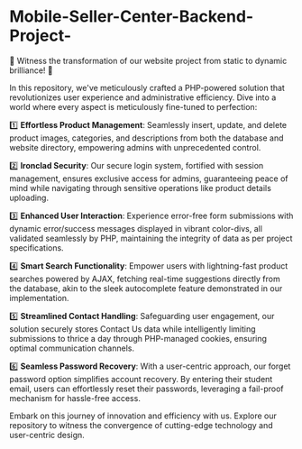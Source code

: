 # Mobile-Seller-Center-Backend-Project-

🌟 Witness the transformation of our website project from static to dynamic brilliance! 🚀

In this repository, we've meticulously crafted a PHP-powered solution that revolutionizes user experience and administrative efficiency. Dive into a world where every aspect is meticulously fine-tuned to perfection:

1️⃣ **Effortless Product Management**: Seamlessly insert, update, and delete product images, categories, and descriptions from both the database and website directory, empowering admins with unprecedented control.

2️⃣ **Ironclad Security**: Our secure login system, fortified with session management, ensures exclusive access for admins, guaranteeing peace of mind while navigating through sensitive operations like product details uploading.

3️⃣ **Enhanced User Interaction**: Experience error-free form submissions with dynamic error/success messages displayed in vibrant color-divs, all validated seamlessly by PHP, maintaining the integrity of data as per project specifications.

4️⃣ **Smart Search Functionality**: Empower users with lightning-fast product searches powered by AJAX, fetching real-time suggestions directly from the database, akin to the sleek autocomplete feature demonstrated in our implementation.

5️⃣ **Streamlined Contact Handling**: Safeguarding user engagement, our solution securely stores Contact Us data while intelligently limiting submissions to thrice a day through PHP-managed cookies, ensuring optimal communication channels.

6️⃣ **Seamless Password Recovery**: With a user-centric approach, our forget password option simplifies account recovery. By entering their student email, users can effortlessly reset their passwords, leveraging a fail-proof mechanism for hassle-free access.

Embark on this journey of innovation and efficiency with us. Explore our repository to witness the convergence of cutting-edge technology and user-centric design.
